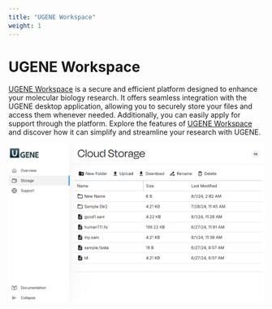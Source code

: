 ```yaml
---
title: "UGENE Workspace"
weight: 1
---
```



# UGENE Workspace

[UGENE Workspace](http://workspace.ugene.net) is a secure and efficient platform designed to enhance your molecular biology research. It offers seamless integration with the UGENE desktop application, allowing you to securely store your files and access them whenever needed. Additionally, you can easily apply for support through the platform. Explore the features of [UGENE Workspace](http://workspace.ugene.net) and discover how it can simplify and streamline your research with UGENE.

  

  
![](/images/113541174/113541182.png)